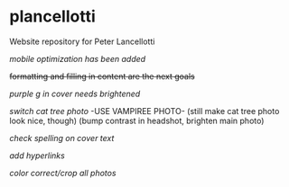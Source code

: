 # plancellotti
Website repository for Peter Lancellotti

*mobile optimization has been added*

~~formatting and filling in content are the next goals~~

*purple g in cover needs brightened*

*switch cat tree photo* -USE VAMPIREE PHOTO- (still make cat tree photo look nice, though) (bump contrast in headshot, brighten main photo)

*check spelling on cover text*

*add hyperlinks*

*color correct/crop all photos*


